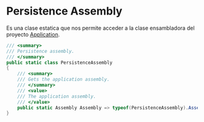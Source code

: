 # Persistence Assembly

Es una clase estatica que nos permite acceder a la clase ensambladora del proyecto [Application](./application.md).

```csharp
/// <summary>
/// Persistence assembly.
/// </summary>
public static class PersistenceAssembly
{
    /// <summary>
    /// Gets the application assembly.
    /// </summary>
    /// <value>
    /// The application assembly.
    /// </value>
    public static Assembly Assembly => typeof(PersistenceAssembly).Assembly;
}

```
